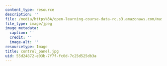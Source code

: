 ```yaml
---
content_type: resource
description: ''
file: /media/https%3A/open-learning-course-data-rc.s3.amazonaws.com/mas-962-special-topics-new-textiles-spring-2010/55d24872e03b7f7ffc0d7c25d525db3a_control_panel.jpg
file_type: image/jpeg
image_metadata:
  caption: ''
  credit: ''
  image-alt: ''
resourcetype: Image
title: control_panel.jpg
uid: 55d24872-e03b-7f7f-fc0d-7c25d525db3a
---
```

